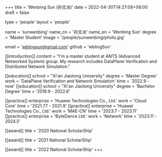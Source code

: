 +++
title = 'Wenbing Sun (孙文冰)'
date = 2022-04-30T14:27:08+08:00
draft = false

type = 'people'
layout = 'people'

name = 'sunwenbing'
name_cn = '孙文冰'
name_en = 'Wenbing Sun'
degree = 'Master Student'
image = '/people/sunwenbing/photo.jpg'

email = 'wblingsun@gmail.com'
github = 'wblingSun'

[[introduction]] 
    content = "I'm a master student at ANTS (Advanced Networked System) group. My research includes DataPlane Verification and Distributed Network Simulation."

[[education]]
    school = "Xi'an Jiaotong University"
    degree = 'Master Degree'
    work = 'DataPlane Verification and Network Simulation'
    time = '2022.9 - now'
[[education]] 
    school = "Xi'an Jiaotong University"
    degree = 'Bachelor Degree'
    time = '2018.9 - 2022.6'

[[practice]]
    enterprise = 'Huawei Technologies Co., Ltd.'
    work = 'Cloud Core'
    time = '2021.77 - 2021.9'
[[practice]]
    enterprise = 'Huawei Technologies Co., Ltd.'
    work = 'MAE-CN'
    time = '2023.7 - 2023.11'
[[practice]]
    enterprise = 'ByteDance Ltd.'
    work = 'Network'
    time = '2023.11 - 2024.5'

[[award]]
    title = '2020 National ScholarShip'

[[award]]
    title = '2021 National ScholarShip'

[[award]]
    title = '2022 National ScholarShip'
+++
